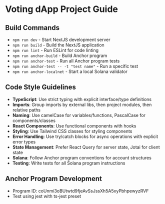 # Voting dApp Project Guide

## Build Commands
- `npm run dev` - Start NextJS development server
- `npm run build` - Build the NextJS application
- `npm run lint` - Run ESLint for code linting
- `npm run anchor-build` - Build Anchor program
- `npm run anchor-test` - Run all Anchor program tests
- `npm run anchor-test -- -t "test name"` - Run a specific test
- `npm run anchor-localnet` - Start a local Solana validator

## Code Style Guidelines
- **TypeScript**: Use strict typing with explicit interface/type definitions
- **Imports**: Group imports by external libs, then project modules, then relative paths
- **Naming**: Use camelCase for variables/functions, PascalCase for components/classes
- **React Components**: Use functional components with hooks
- **Styling**: Use Tailwind CSS classes for styling components
- **Error Handling**: Use try/catch blocks for async operations with explicit error types
- **State Management**: Prefer React Query for server state, Jotai for client state
- **Solana**: Follow Anchor program conventions for account structures
- **Testing**: Write tests for all Solana program instructions

## Anchor Program Development
- Program ID: coUnmi3oBUtwtd9fjeAvSsJssXh5A5xyPbhpewyzRVF
- Test using jest with ts-jest preset